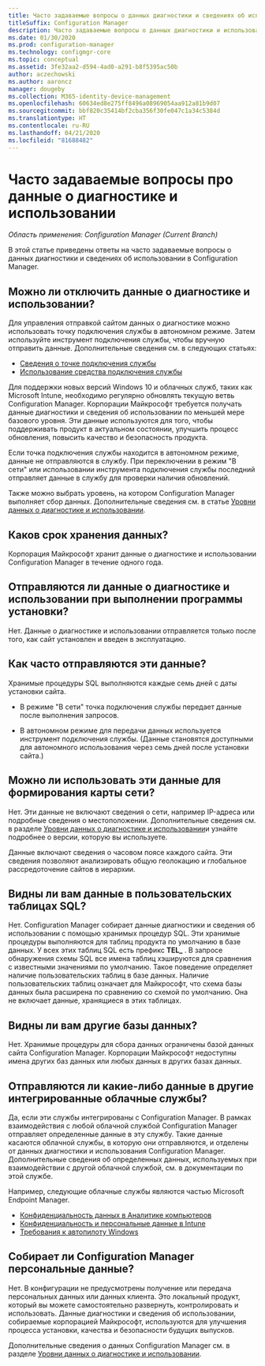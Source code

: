 ```yaml
---
title: Часто задаваемые вопросы о данных диагностики и сведениях об использовании
titleSuffix: Configuration Manager
description: Часто задаваемые вопросы о данных диагностики и использовании для Configuration Manager
ms.date: 01/30/2020
ms.prod: configuration-manager
ms.technology: configmgr-core
ms.topic: conceptual
ms.assetid: 3fe32aa2-d594-4ad0-a291-b8f5395ac50b
author: aczechowski
ms.author: aaroncz
manager: dougeby
ms.collection: M365-identity-device-management
ms.openlocfilehash: 60634ed8e275ff8496a08969054aa912a81b9d07
ms.sourcegitcommit: bbf820c35414bf2cba356f30fe047c1a34c5384d
ms.translationtype: HT
ms.contentlocale: ru-RU
ms.lasthandoff: 04/21/2020
ms.locfileid: "81688482"
---
```

# <a name="frequently-asked-questions-about-diagnostics-and-usage-data"></a>Часто задаваемые вопросы про данные о диагностике и использовании

*Область применения: Configuration Manager (Current Branch)*

В этой статье приведены ответы на часто задаваемые вопросы о данных диагностики и сведениях об использовании в Configuration Manager.

## <a name="can-i-turn-off-diagnostic-and-usage-data"></a><a name="bkmk_off"></a> Можно ли отключить данные о диагностике и использовании?

Для управления отправкой сайтом данных о диагностике можно использовать точку подключения службы в автономном режиме. Затем используйте инструмент подключения службы, чтобы вручную отправить данные. Дополнительные сведения см. в следующих статьях:

- [Сведения о точке подключения службы](../../servers/deploy/configure/about-the-service-connection-point.md)
- [Использование средства подключения службы](../../servers/manage/use-the-service-connection-tool.md)

Для поддержки новых версий Windows 10 и облачных служб, таких как Microsoft Intune, необходимо регулярно обновлять текущую ветвь Configuration Manager. Корпорации Майкрософт требуется получать данные диагностики и сведения об использовании по меньшей мере базового уровня. Эти данные используются для того, чтобы поддерживать продукт в актуальном состоянии, улучшить процесс обновления, повысить качество и безопасность продукта.

Если точка подключения службы находится в автономном режиме, данные не отправляются в службу. При переключении в режим "В сети" или использовании инструмента подключения службы последний отправляет данные в службу для проверки наличия обновлений.

Также можно выбрать уровень, на котором Configuration Manager выполняет сбор данных. Дополнительные сведения см. в статье [Уровни данных о диагностике и использовании](levels-overview.md).

## <a name="what-is-the-data-retention-period"></a><a name="bkmk_retention"></a> Каков срок хранения данных?

Корпорация Майкрософт хранит данные о диагностике и использовании Configuration Manager в течение одного года.

## <a name="is-diagnostics-and-usage-data-sent-when-setup-runs"></a><a name="bkmk_update"></a> Отправляются ли данные о диагностике и использовании при выполнении программы установки?

Нет. Данные о диагностике и использовании отправляется только после того, как сайт установлен и введен в эксплуатацию.

## <a name="how-frequently-is-the-data-sent"></a><a name="bkmk_frequency"></a> Как часто отправляются эти данные?

Хранимые процедуры SQL выполняются каждые семь дней с даты установки сайта.

- В режиме "В сети" точка подключения службы передает данные после выполнения запросов.

- В автономном режиме для передачи данных используется инструмент подключения службы. (Данные становятся доступными для автономного использования через семь дней после установки сайта.)  

## <a name="can-the-data-be-used-to-form-a-network-map"></a><a name="bkmk_network"></a> Можно ли использовать эти данные для формирования карты сети?

Нет. Эти данные не включают сведения о сети, например IP-адреса или подробные сведения о местоположении. Дополнительные сведения см. в разделе [Уровни данных о диагностике и использовании](levels-overview.md#bkmk_versions)и узнайте подробнее о версии, которую вы используете.

Данные включают сведения о часовом поясе каждого сайта. Эти сведения позволяют анализировать общую геолокацию и глобальное рассредоточение сайтов в иерархии.

## <a name="can-you-see-data-in-custom-sql-tables"></a><a name="bkmk_tables"></a> Видны ли вам данные в пользовательских таблицах SQL?

Нет. Configuration Manager собирает данные диагностики и сведения об использовании с помощью хранимых процедур SQL. Эти хранимые процедуры выполняются для таблиц продукта по умолчанию в базе данных. У всех этих таблиц SQL есть префикс **TEL_** . В запросе обнаружения схемы SQL все имена таблиц хэшируются для сравнения с известными значениями по умолчанию. Такое поведение определяет наличие пользовательских таблиц в базе данных. Наличие пользовательских таблиц означает для Майкрософт, что схема базы данных была расширена по сравнению со схемой по умолчанию. Она не включает данные, хранящиеся в этих таблицах.

## <a name="can-you-see-other-databases"></a><a name="bkmk_databases"></a> Видны ли вам другие базы данных?

Нет. Хранимые процедуры для сбора данных ограничены базой данных сайта Configuration Manager. Корпорации Майкрософт недоступны имена других баз данных или любых данных в других базах данных.

## <a name="is-any-data-sent-to-other-integrated-cloud-services"></a><a name="bkmk_cloud"></a> Отправляются ли какие-либо данные в другие интегрированные облачные службы?

Да, если эти службы интегрированы с Configuration Manager. В рамках взаимодействия с любой облачной службой Configuration Manager отправляет определенные данные в эту службу. Такие данные касаются облачной службы, в которую они отправляются, и отделены от данных диагностики и использования Configuration Manager. Дополнительные сведения об определенных данных, используемых при взаимодействии с другой облачной службой, см. в документации по этой службе.

Например, следующие облачные службы являются частью Microsoft Endpoint Manager.

- [Конфиденциальность данных в Аналитике компьютеров](../../../desktop-analytics/privacy.md)
- [Конфиденциальность и персональные данные в Intune](https://docs.microsoft.com/intune/protect/privacy-personal-data)
- [Требования к автопилоту Windows](https://docs.microsoft.com/windows/deployment/windows-autopilot/windows-autopilot-requirements)

## <a name="does-configuration-manager-collect-any-personal-data"></a><a name="bkmk_personal"></a> Собирает ли Configuration Manager персональные данные?

Нет. В конфигурации не предусмотрены получение или передача персональных данных или данных клиента. Это локальный продукт, который вы можете самостоятельно развернуть, контролировать и использовать. Данные диагностики и сведения об использовании, собираемые корпорацией Майкрософт, используются для улучшения процесса установки, качества и безопасности будущих выпусков.

Дополнительные сведения о данных Configuration Manager см. в разделе [Уровни данных о диагностике и использовании](levels-overview.md).
